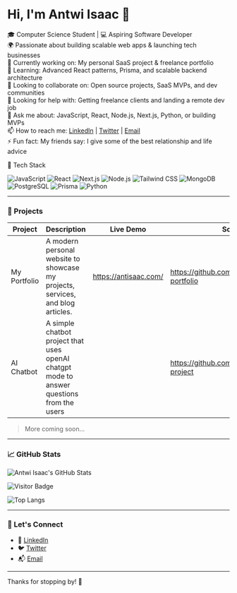 # Hi, I'm Antwi Isaac 👋

🎓 Computer Science Student | 💻 Aspiring Software Developer  
🌍 Passionate about building scalable web apps & launching tech businesses  
🔭 Currently working on: My personal SaaS project & freelance portfolio  
🌱 Learning: Advanced React patterns, Prisma, and scalable backend architecture  
👯 Looking to collaborate on: Open source projects, SaaS MVPs, and dev communities  
🤔 Looking for help with: Getting freelance clients and landing a remote dev job  
💬 Ask me about: JavaScript, React, Node.js, Next.js, Python, or building MVPs  
📫 How to reach me: [LinkedIn](https://linkedin.com/in/isaac-antwi) | [Twitter](https://x.com/isaackantwi) | [Email](mailto:antwiisaac52@gmail.com)  
⚡ Fun fact: My friends say: I give some of the best relationship and life advice


🧰 Tech Stack

![JavaScript](https://img.shields.io/badge/-JavaScript-F7DF1E?style=flat&logo=javascript)
![React](https://img.shields.io/badge/-React-61DAFB?style=flat&logo=react)
![Next.js](https://img.shields.io/badge/-Next.js-000000?style=flat&logo=next.js)
![Node.js](https://img.shields.io/badge/-Node.js-339933?style=flat&logo=node.js)
![Tailwind CSS](https://img.shields.io/badge/-Tailwind_CSS-38B2AC?style=flat&logo=tailwind-css)
![MongoDB](https://img.shields.io/badge/-MongoDB-47A248?style=flat&logo=mongodb)
![PostgreSQL](https://img.shields.io/badge/-PostgreSQL-336791?style=flat&logo=postgresql)
![Prisma](https://img.shields.io/badge/-Prisma-2D3748?style=flat&logo=prisma)
![Python](https://img.shields.io/badge/-Python-3776AB?style=flat&logo=python)

---

### 📌 Projects

| Project | Description | Live Demo | Source |
|--------|-------------|-----------|--------|
My Portfolio |A modern personal website to showcase my projects, services, and blog articles. | https://antisaac.com/ | https://github.com/manticike/my-portfolio
AI Chatbot | A simple chatbot project that uses openAI chatgpt mode to answer questions from the users | | https://github.com/manticike/chatbot-project
> More coming soon...

---

### 📈 GitHub Stats

![Antwi Isaac's GitHub Stats](https://github-readme-stats.vercel.app/api?username=manticike&show_icons=true&theme=radical)

![Visitor Badge](https://visitor-badge.laobi.icu/badge?page_id=manticike.manticike)

![Top Langs](https://github-readme-stats.vercel.app/api/top-langs/?username=manticike&layout=compact&theme=radical)



---

### 🤝 Let's Connect

- 💼 [LinkedIn](https://www.linkedin.com/in/isaac-antwi/)
- 🐦 [Twitter](https://x.com/isaackantwi)
- 📬 [Email](mailto:antwiisaac552@gmail.com)

---

Thanks for stopping by! 🙌
